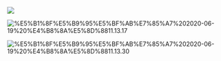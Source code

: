 ![](/assets/%E5%B1%8F%E5%B9%95%E5%BF%AB%E7%85%A7%202020-06-19%20%E4%B8%8A%E5%8D%8811.12.46.png)

![%E5%B1%8F%E5%B9%95%E5%BF%AB%E7%85%A7%202020-06-19%20%E4%B8%8A%E5%8D%8811.13.17](/assets/%E5%B1%8F%E5%B9%95%E5%BF%AB%E7%85%A7%202020-06-19%20%E4%B8%8A%E5%8D%8811.13.17.png)

![%E5%B1%8F%E5%B9%95%E5%BF%AB%E7%85%A7%202020-06-19%20%E4%B8%8A%E5%8D%8811.13.30](/assets/%E5%B1%8F%E5%B9%95%E5%BF%AB%E7%85%A7%202020-06-19%20%E4%B8%8A%E5%8D%8811.13.30.png)